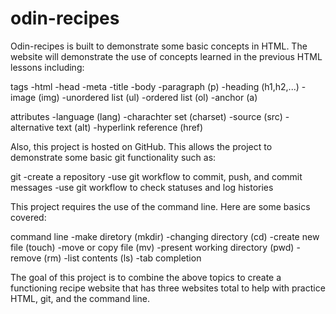 # odin-recipes
Odin-recipes is built to demonstrate some basic concepts in HTML. The website will demonstrate the use of concepts learned in the previous HTML lessons including:

tags
    -html
    -head
    -meta
    -title
    -body
    -paragraph (p)
    -heading (h1,h2,...)
    -image (img)
    -unordered list (ul)
    -ordered list (ol)
    -anchor (a)

attributes
    -language (lang)
    -charachter set (charset)
    -source (src)
    -alternative text (alt)
    -hyperlink reference (href)

Also, this project is hosted on GitHub. This allows the project to demonstrate some basic git functionality such as:

git
    -create a repository
    -use git workflow to commit, push, and commit messages
    -use git workflow to check statuses and log histories

This project requires the use of the command line. Here are some basics covered:
    
command line 
    -make diretory (mkdir)
    -changing directory (cd)
    -create new file (touch)
    -move or copy file (mv)
    -present working directory (pwd)
    -remove (rm)
    -list contents (ls)
    -tab completion

The goal of this project is to combine the above topics to create a functioning recipe website that has three websites total to help with practice HTML, git, and the command line. 

